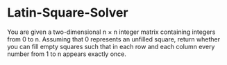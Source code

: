# Latin-Square-Solver
You are given a two-dimensional n × n integer matrix containing integers from 0 to n. Assuming that 0 represents an unfilled square, return whether you can fill empty squares such that in each row and each column every number from 1 to n appears exactly once.
